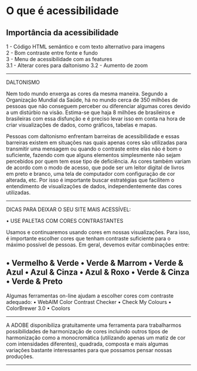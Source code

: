 # O que é acessibilidade
## Importância da acessibilidade


1 - Código HTML semântico e com texto alternativo para imagens</br>
2 - Bom contraste entre fonte e fundo</br>
3 - Menu de acessibilidade com as features</br>
 3.1 - Alterar cores para daltonismo
 3.2 - Aumento de zoom 
 
 
---------------------------------------------------------------------------------------------
 
DALTONISMO


Nem todo mundo enxerga as cores da mesma maneira. 
Segundo a Organização Mundial da Saúde, há no mundo cerca de 350 milhões de pessoas que não conseguem perceber ou diferenciar algumas cores devido a um distúrbio na visão. Estima-se que haja 8 milhões de brasileiros e brasileiras com essa disfunção e é preciso levar isso em conta na hora de criar visualizações de dados, como gráficos, tabelas e mapas.

Pessoas com daltonismo enfrentam barreiras de acessibilidade e essas barreiras existem em situações nas quais apenas cores são utilizadas para transmitir uma mensagem ou quando o contraste entre elas não é bom o suficiente, fazendo com que alguns elementos simplesmente não sejam percebidos por quem tem esse tipo de deficiência.
As cores também variam de acordo com o modo de acesso, que pode ser um leitor digital de livros em preto e branco, uma tela de computador com configuração de cor alterada, etc.
Por isso é importante buscar estratégias que facilitem o entendimento de visualizações de dados, independentemente das cores utilizadas.


---------------------------------------------------------------------------------------------

DICAS PARA DEIXAR O SEU SITE MAIS ACESSÍVEL:

•	USE PALETAS COM CORES CONTRASTANTES

Usamos e continuaremos usando cores em nossas visualizações. Para isso, é importante escolher cores que tenham contraste suficiente para o máximo possível de pessoas.
Em geral, devemos evitar combinações entre:

•	Vermelho & Verde
•	Verde & Marrom
•	Verde & Azul
•	Azul & Cinza
•	Azul & Roxo
•	Verde & Cinza
•	Verde & Preto
---------------------------------------------------------------------------------------------
Algumas ferramentas on-line ajudam a escolher cores com contraste adequado:
•	WebAIM Color Contrast Checker
•	Check My Colours
•	ColorBrewer 3.0
•	Coolors

---------------------------------------------------------------------------------------------
A  ADOBE disponibiliza    gratuitamente    uma ferramenta    para    trabalharmos possibilidades de harmonização de cores  incluindo outros tipos de harmonização como  a  monocromática  (utilizando  apenas um  matiz
de  cor  com  intensidades diferentes),  quadrada,  composta  e  mais  algumas  variações bastante interessantes para que possamos pensar nossas produções.

---------------------------------------------------------------------------------------------









